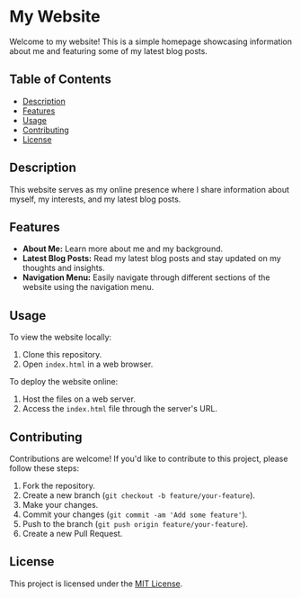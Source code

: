 # My Website

Welcome to my website! This is a simple homepage showcasing information about me and featuring some of my latest blog posts.

## Table of Contents

- [Description](#description)
- [Features](#features)
- [Usage](#usage)
- [Contributing](#contributing)
- [License](#license)

## Description

This website serves as my online presence where I share information about myself, my interests, and my latest blog posts.

## Features

- **About Me:** Learn more about me and my background.
- **Latest Blog Posts:** Read my latest blog posts and stay updated on my thoughts and insights.
- **Navigation Menu:** Easily navigate through different sections of the website using the navigation menu.

## Usage

To view the website locally:

1. Clone this repository.
2. Open `index.html` in a web browser.

To deploy the website online:

1. Host the files on a web server.
2. Access the `index.html` file through the server's URL.

## Contributing

Contributions are welcome! If you'd like to contribute to this project, please follow these steps:

1. Fork the repository.
2. Create a new branch (`git checkout -b feature/your-feature`).
3. Make your changes.
4. Commit your changes (`git commit -am 'Add some feature'`).
5. Push to the branch (`git push origin feature/your-feature`).
6. Create a new Pull Request.

## License

This project is licensed under the [MIT License](LICENSE).
